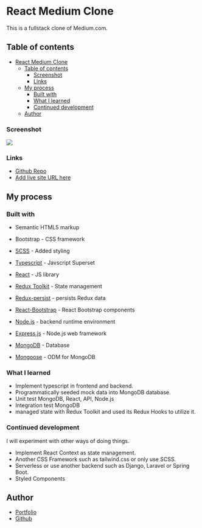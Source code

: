 # React Medium Clone

This is a fullstack clone of Medium.com.

## Table of contents

- [React Medium Clone](#react-medium-clone)
  - [Table of contents](#table-of-contents)
    - [Screenshot](#screenshot)
    - [Links](#links)
  - [My process](#my-process)
    - [Built with](#built-with)
    - [What I learned](#what-i-learned)
    - [Continued development](#continued-development)
  - [Author](#author)

### Screenshot

![](./screenshot.jpg)

### Links

- [Github Repo](https://github.com/davidchanho/medium-clone)
- [Add live site URL here](https://your-live-site-url.com)

## My process

### Built with

- Semantic HTML5 markup
- Bootstrap - CSS framework
- [SCSS](https://sass-lang.com/) - Added styling
- [Typescript](https://www.typescriptlang.org/) - Javscript Superset
- [React](https://reactjs.org/) - JS library
- [Redux Toolkit](https://redux-toolkit.js.org/) - State management
- [Redux-persist](https://github.com/rt2zz/redux-persist) - persists Redux data
- [React-Bootstrap](https://react-bootstrap.github.io/) - React Bootstrap components

- [Node.js](https://nodejs.org/en/) - backend runtime environment
- [Express.js](https://expressjs.com/) - Node.js web framework
- [MongoDB](https://www.mongodb.com/) - Database
- [Mongoose](https://mongoosejs.com/) - ODM for MongoDB

### What I learned

- Implement typescript in frontend and backend.
- Programmatically seeded mock data into MongoDB database.
- Unit test MongoDB, React, API, Node.js
- Integration test MongoDB
- managed state with Redux Toolkit and used its Redux Hooks to utilize it.

### Continued development

I will experiment with other ways of doing things.

- Implement React Context as state management.
- Another CSS Framework such as tailwind.css or only use SCSS.
- Serverless or use another backend such as Django, Laravel or Spring Boot.
- Styled Components

## Author

- [Portfolio](https://www.davidchanho.com)
- [Github](https://github.com/davidchanho)
